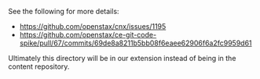 See the following for more details:
- https://github.com/openstax/cnx/issues/1195
- https://github.com/openstax/ce-git-code-spike/pull/67/commits/69de8a8211b5bb08f6eaee62906f6a2fc9959d61

Ultimately this directory will be in our extension instead of being in the content repository.